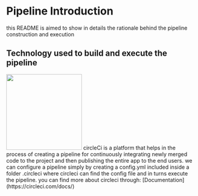 
# Pipeline Introduction
this README is aimed to show in details the rationale behind the pipeline construction and execution

## Technology used to build and execute the pipeline
<img src="https://mms.businesswire.com/media/20210902005166/en/821662/23/circle-logo-horizontal-black_%281%29.jpg" width="200" height="200">
circleCi is a platform that helps in the process of creating a pipeline for continuously integrating newly merged code to the project and then publishing the entire app to
the end users.
we can configure a pipeline simply by creating a config.yml included inside a folder .circleci where circleci can find the config file and in turns execute the pipeline.
you can find more about circleci through:
[Documentation](https://circleci.com/docs/)


